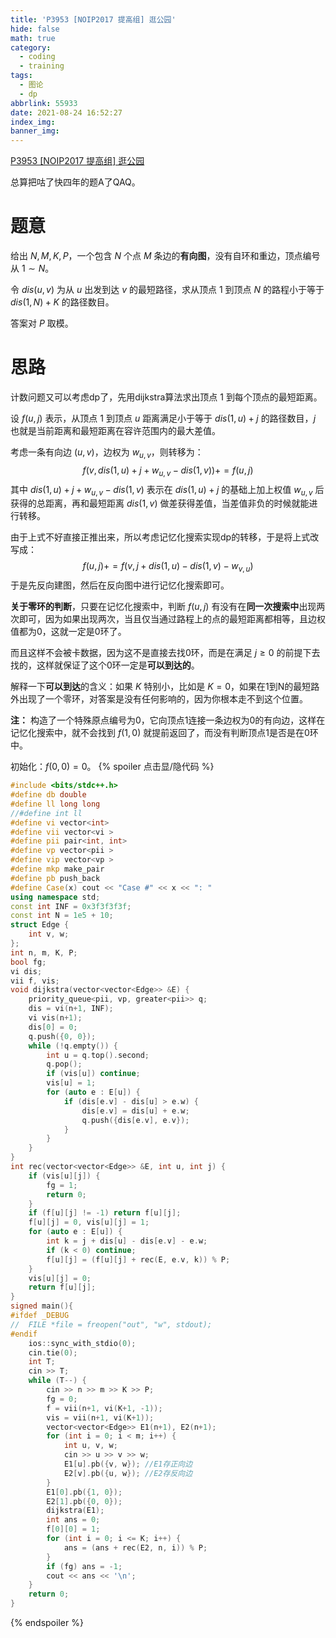 ```yaml
---
title: 'P3953 [NOIP2017 提高组] 逛公园'
hide: false
math: true
category:
  - coding
  - training
tags:
  - 图论
  - dp
abbrlink: 55933
date: 2021-08-24 16:52:27
index_img:
banner_img:
---
```


[P3953 [NOIP2017 提高组] 逛公园](https://www.luogu.com.cn/problem/P3953)

总算把咕了快四年的题A了QAQ。

# 题意

给出 $N, M, K, P$，一个包含 $N$ 个点 $M$ 条边的**有向图**，没有自环和重边，顶点编号从 $1\sim N$。

令 $dis(u, v)$ 为从 $u$ 出发到达 $v$ 的最短路径，求从顶点 $1$ 到顶点 $N$ 的路程小于等于 $dis(1, N) + K$ 的路径数目。

答案对 $P$ 取模。

# 思路

计数问题又可以考虑dp了，先用dijkstra算法求出顶点 $1$ 到每个顶点的最短距离。

设 $f(u, j)$ 表示，从顶点 $1$ 到顶点 $u$ 距离满足小于等于 $dis(1, u)+j$ 的路径数目，$j$ 也就是当前距离和最短距离在容许范围内的最大差值。

考虑一条有向边 $(u, v)$，边权为 $w_{u,v}$，则转移为：
$$
f(v, dis(1, u) + j + w_{u, v} - dis(1, v)) += f(u, j)
$$
其中 $dis(1, u) + j + w_{u, v} - dis(1, v)$ 表示在 $dis(1, u) + j$ 的基础上加上权值 $w_{u,v}$ 后获得的总距离，再和最短距离 $dis(1, v)$ 做差获得差值，当差值非负的时候就能进行转移。

由于上式不好直接正推出来，所以考虑记忆化搜索实现dp的转移，于是将上式改写成：
$$
f(u, j) += f(v, j + dis(1, u) - dis(1, v) - w_{v, u})
$$
于是先反向建图，然后在反向图中进行记忆化搜索即可。

**关于零环的判断**，只要在记忆化搜索中，判断 $f(u, j)$ 有没有在**同一次搜索中**出现两次即可，因为如果出现两次，当且仅当通过路程上的点的最短距离都相等，且边权值都为0，这就一定是0环了。

而且这样不会被卡数据，因为这不是直接去找0环，而是在满足 $j\geqslant 0$ 的前提下去找的，这样就保证了这个0环一定是**可以到达的**。

解释一下**可以到达**的含义：如果 $K$ 特别小，比如是 $K=0$，如果在1到N的最短路外出现了一个零环，对答案是没有任何影响的，因为你根本走不到这个位置。

**注：** 构造了一个特殊原点编号为0，它向顶点1连接一条边权为0的有向边，这样在记忆化搜索中，就不会找到 $f(1, 0)$ 就提前返回了，而没有判断顶点1是否是在0环中。

初始化：$f(0,0)= 0$。
{% spoiler 点击显/隐代码 %}
```c++
#include <bits/stdc++.h>
#define db double
#define ll long long
//#define int ll
#define vi vector<int>
#define vii vector<vi >
#define pii pair<int, int>
#define vp vector<pii >
#define vip vector<vp >
#define mkp make_pair
#define pb push_back
#define Case(x) cout << "Case #" << x << ": "
using namespace std;
const int INF = 0x3f3f3f3f;
const int N = 1e5 + 10;
struct Edge {
	int v, w;
};
int n, m, K, P;
bool fg;
vi dis;
vii f, vis;
void dijkstra(vector<vector<Edge>> &E) {
	priority_queue<pii, vp, greater<pii>> q;
	dis = vi(n+1, INF);
	vi vis(n+1);
	dis[0] = 0;
	q.push({0, 0});
	while (!q.empty()) {
		int u = q.top().second;
		q.pop();
		if (vis[u]) continue;
		vis[u] = 1;
		for (auto e : E[u]) {
			if (dis[e.v] - dis[u] > e.w) {
				dis[e.v] = dis[u] + e.w;
				q.push({dis[e.v], e.v});
			}
		}
	}
}
int rec(vector<vector<Edge>> &E, int u, int j) {
	if (vis[u][j]) {
		fg = 1;
		return 0;
	}
	if (f[u][j] != -1) return f[u][j];
	f[u][j] = 0, vis[u][j] = 1;
	for (auto e : E[u]) {
		int k = j + dis[u] - dis[e.v] - e.w;
		if (k < 0) continue;
		f[u][j] = (f[u][j] + rec(E, e.v, k)) % P;
	}
	vis[u][j] = 0;
	return f[u][j];
}
signed main(){
#ifdef _DEBUG
//	FILE *file = freopen("out", "w", stdout);
#endif
	ios::sync_with_stdio(0);
	cin.tie(0);
	int T;
	cin >> T;
	while (T--) {
		cin >> n >> m >> K >> P;
		fg = 0;
		f = vii(n+1, vi(K+1, -1));
		vis = vii(n+1, vi(K+1));
		vector<vector<Edge>> E1(n+1), E2(n+1);
		for (int i = 0; i < m; i++) {
			int u, v, w;
			cin >> u >> v >> w;
			E1[u].pb({v, w}); //E1存正向边
			E2[v].pb({u, w}); //E2存反向边
		}
		E1[0].pb({1, 0});
		E2[1].pb({0, 0});
		dijkstra(E1);
		int ans = 0;
		f[0][0] = 1;
		for (int i = 0; i <= K; i++) {
			ans = (ans + rec(E2, n, i)) % P;
		}
		if (fg) ans = -1;
		cout << ans << '\n';
	}
	return 0;
}
```
{% endspoiler %}
